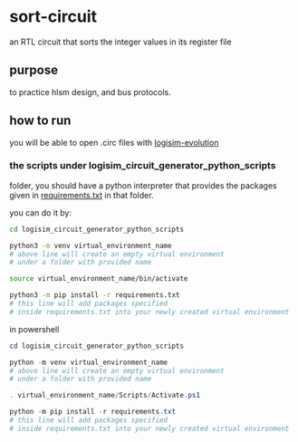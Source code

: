 # sort-circuit
an RTL circuit that sorts the integer values in its register file
## purpose
to practice hlsm design, and bus protocols.
## how to run
you will be able to open .circ files with [logisim-evolution](https://github.com/logisim-evolution/logisim-evolution/releases)

### the scripts under logisim_circuit_generator_python_scripts
 folder, you should have a python interpreter that provides the packages given in [requirements.txt](https://github.com/faruk.yld/sort-circuit/logisim_circuit_generator_python_scripts/requirements.txt) in that folder.

you can do it by:


```bash
cd logisim_circuit_generator_python_scripts

python3 -m venv virtual_environment_name
# above line will create an empty virtual environment
# under a folder with provided name

source virtual_environment_name/bin/activate

python3 -m pip install -r requirements.txt
# this line will add packages specified
# inside requirements.txt into your newly created virtual environment

```


in powershell
```powershell
cd logisim_circuit_generator_python_scripts

python -m venv virtual_environment_name
# above line will create an empty virtual environment 
# under a folder with provided name

. virtual_environment_name/Scripts/Activate.ps1

python -m pip install -r requirements.txt
# this line will add packages specified 
# inside requirements.txt into your newly created virtual environment
```
